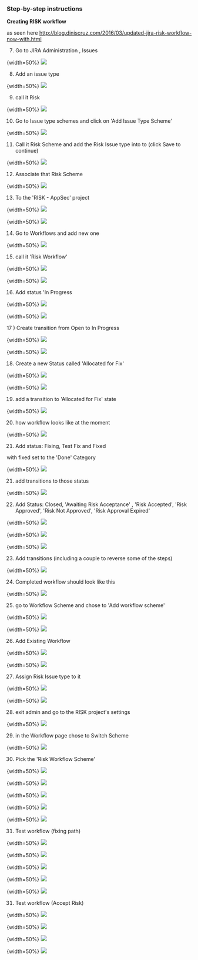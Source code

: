 ### Step-by-step instructions


**Creating RISK workflow**

as seen here http://blog.diniscruz.com/2016/03/updated-jira-risk-workflow-now-with.html

7) Go to JIRA Administration , Issues

{width=50%}
![](images/b55a56ee-3dcb-11e6-941d-c6f6b6ab9dc9.png)

8) Add an issue type

{width=50%}
![](images/f35b0678-3dcb-11e6-92c5-9e7d1cf78d16.png)

9) call it Risk

{width=50%}
![](images/10a5c61e-3dcc-11e6-88fc-d87a77f5ef0e.png)

10) Go to Issue type schemes and click on 'Add Issue Type Scheme'

{width=50%}
![](images/6377d62a-3dcc-11e6-99e5-5483017ee580.png)

11) Call it Risk Scheme and add the Risk Issue type into to (click Save to continue)

{width=50%}
![](images/a87773a2-3dcc-11e6-9c7d-1688d84b3ecf.png)

12) Associate that Risk Scheme

{width=50%}
![](images/e522266c-3dcc-11e6-9aca-0f74d539b78c.png)

13) To the 'RISK - AppSec' project

{width=50%}
![](images/ecf41f8a-3dcc-11e6-8531-93c371463acd.png)

{width=50%}
![](images/1ae147f6-3dcd-11e6-9ff0-47cfdcf069ce.png)

14) Go to Workflows and add new one

{width=50%}
![](images/7816a2ae-3dcd-11e6-9a29-3b6b0f7e5c0a.png)

15) call it 'Risk Workflow'

{width=50%}
![](images/8b7a21e0-3dcd-11e6-8dfe-d2dc54af6441.png)

{width=50%}
![](images/a06fa9bc-3dcd-11e6-82e9-a42cb425f162.png)

16) Add status 'In Progress

{width=50%}
![](images/dd575028-3dcd-11e6-8b0a-c83b8966d5ea.png)

{width=50%}
![](images/fb52ee16-3dcd-11e6-850c-7dbe99753a4c.png)

17 ) Create transition from Open to In Progress

{width=50%}
![](images/5acfc2e2-3dce-11e6-88a5-f7dd104edea8.png)

{width=50%}
![](images/8d566ed2-3dce-11e6-80d1-f7526e43dd67.png)

18) Create a new Status called 'Allocated for Fix'

{width=50%}
![](images/b447ada8-3dce-11e6-887e-0ebb216149ce.png)

{width=50%}
![](images/cc65c53c-3dce-11e6-8b8e-8573d0746824.png)

19) add a transition to 'Allocated for Fix' state

{width=50%}
![](images/07e7f288-3dcf-11e6-82b2-96487b78e130.png)

20) how workflow looks like at the moment

{width=50%}
![](images/6a8619b0-3dcf-11e6-8e04-22a36ceea5b9.png)

21) Add status: Fixing, Test Fix and Fixed

with fixed set to the 'Done' Category

{width=50%}
![](images/9cfe0c30-3dd0-11e6-9b93-8df66d82e0c9.png)

21) add transitions to those status

{width=50%}
![](images/d7602a48-3dd0-11e6-990b-890168824ebd.png)

22) Add Status: Closed, 'Awaiting Risk Acceptance' , 'Risk Accepted', 'Risk Approved', 'Risk Not Approved', 'Risk Approval Expired'

{width=50%}
![](images/be8a59e8-3dd1-11e6-8075-46ce6c5e252c.png)

{width=50%}
![](images/cc8ef602-3dd1-11e6-8b15-ec88e5a83c5c.png)

{width=50%}
![](images/d5031a2a-3dd1-11e6-9188-aec6a472968d.png)

23) Add transitions (including a couple to reverse some of the steps)

{width=50%}
![](images/a1feba3e-3dd2-11e6-8a5b-28a8224b4d7d.png)

24) Completed workflow should look like this

{width=50%}
![](images/93fc50bc-3dd3-11e6-8646-ae20cc8262b3.png)

25) go to Workflow Scheme and chose to 'Add workflow scheme'

{width=50%}
![](images/d8408fd0-3dd4-11e6-9f1f-d57ce4a11ed8.png)

{width=50%}
![](images/e0dc43aa-3dd4-11e6-841e-61e8e9b0d485.png)

26) Add Existing Workflow

{width=50%}
![](images/02d9969c-3dd5-11e6-8d03-c1bcc9f1aef2.png)

{width=50%}
![](images/0b94ab8c-3dd5-11e6-9255-edb93334f424.png)

27) Assign Risk Issue type to it

{width=50%}
![](images/189871ce-3dd5-11e6-8297-92e037054900.png)

{width=50%}
![](images/2279cc92-3dd5-11e6-8ab3-9cd0a7092e2d.png)

28) exit admin and go to the RISK project's settings

{width=50%}
![](images/8f986b30-3dd5-11e6-8101-58807a9cc582.png)

29) in the Workflow page chose to Switch Scheme

{width=50%}
![](images/b6b3138c-3dd5-11e6-85a5-e5d4d3822d22.png)

30) Pick the 'Risk Workflow Scheme'

{width=50%}
![](images/d1a36520-3dd5-11e6-8630-a0cfa9ed1c9e.png)

{width=50%}
![](images/e232415e-3dd5-11e6-93f0-8ab67da3de18.png)

{width=50%}
![](images/e6d89302-3dd5-11e6-9f97-56850cb52c99.png)

{width=50%}
![](images/f3c14f5a-3dd5-11e6-8568-0ec71265df26.png)

{width=50%}
![](images/fdf2155e-3dd5-11e6-91bc-b9643324e9bd.png)

31) Test workflow (fixing path)

{width=50%}
![](images/290ef1ee-3dd6-11e6-83c3-de50cf0045d0.png)

{width=50%}
![](images/3953bbc0-3dd6-11e6-8574-95bad360819c.png)

{width=50%}
![](images/4d64417a-3dd6-11e6-91ab-0fb4f102f771.png)

{width=50%}
![](images/566f75e6-3dd6-11e6-8735-4c6fdd36fb01.png)

{width=50%}
![](images/6677a814-3dd6-11e6-86d8-8b4a37e3f4aa.png)

31) Test workflow (Accept Risk)

{width=50%}
![](images/ac037160-3dd6-11e6-8283-72bcf317c62d.png)

{width=50%}
![](images/b25a55e2-3dd6-11e6-94a5-06ea7a132635.png)

{width=50%}
![](images/bca1c3b4-3dd6-11e6-8670-48607c345c38.png)

{width=50%}
![](images/c2fc5198-3dd6-11e6-9b5a-03da9bfe529a.png)
